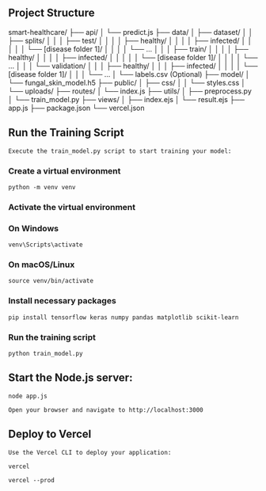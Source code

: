 ## Project Structure
smart-healthcare/
├── api/
│   └── predict.js
├── data/
│   ├── dataset/
│   │   ├── splits/
│   │   │   ├── test/
│   │   │   │   ├── healthy/
│   │   │   │   ├── infected/
│   │   │   │   │   └── [disease folder 1]/
│   │   │   │   └── ...
│   │   │   ├── train/
│   │   │   │   ├── healthy/
│   │   │   │   ├── infected/
│   │   │   │   │   └── [disease folder 1]/
│   │   │   │   └── ...
│   │   │   └── validation/
│   │   │       ├── healthy/
│   │   │       ├── infected/
│   │   │       │   └── [disease folder 1]/
│   │   │       └── ...
│   └── labels.csv (Optional)
├── model/
│   └── fungal_skin_model.h5
├── public/
│   ├── css/
│   │   └── styles.css
│   └── uploads/
├── routes/
│   └── index.js
├── utils/
│   ├── preprocess.py
│   └── train_model.py
├── views/
│   ├── index.ejs
│   └── result.ejs
├── app.js
├── package.json
└── vercel.json

## Run the Training Script
    Execute the train_model.py script to start training your model:

### Create a virtual environment
    python -m venv venv

### Activate the virtual environment
### On Windows
    venv\Scripts\activate
### On macOS/Linux
    source venv/bin/activate

### Install necessary packages
    pip install tensorflow keras numpy pandas matplotlib scikit-learn

### Run the training script
    python train_model.py

## Start the Node.js server:

    node app.js

    Open your browser and navigate to http://localhost:3000

## Deploy to Vercel
    Use the Vercel CLI to deploy your application:

    vercel

    vercel --prod